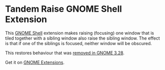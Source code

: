 Tandem Raise GNOME Shell Extension
==================================

This [GNOME Shell][1] extension makes raising (focusing) one window that is
tiled together with a sibling window also raise the sibling window. The effect
is that if one of the siblings is focused, neither window will be obscured.

This restores behaviour that was [removed in GNOME 3.28][2].

Get it on [GNOME Extensions][3].

[1]: https://wiki.gnome.org/Projects/GnomeShell
[2]: https://bugzilla.gnome.org/show_bug.cgi?id=788644
[3]: https://extensions.gnome.org/extension/1506/tandem-raise/
